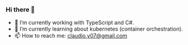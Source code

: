 ### Hi there 👋

- 🔭 I’m currently working with TypeScript and C#.
- 🌱 I’m currently learning about kubernetes (container orchestration).
- 📫 How to reach me: claudio.y07@gmail.com
